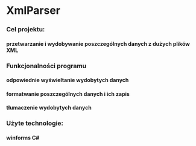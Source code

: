 # XmlParser
### Cel projektu: 
#### przetwarzanie i wydobywanie poszczególnych danych z dużych plików XML
### Funkcjonalności programu
#### odpowiednie wyświeltanie wydobytych danych
#### formatwanie poszczególnych danych i ich zapis
#### tłumaczenie wydobytych danych 

### Użyte technologie:
#### winforms C#
